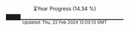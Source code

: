 <p align="center">
⏳Year Progress (14.34 %)<br>
████▁▁▁▁▁▁▁▁▁▁▁▁▁▁▁▁▁▁▁▁▁▁▁▁▁▁ <br>
<sub>Updated: Thu, 22 Feb 2024 12:03:13 GMT</sub>
</p>

